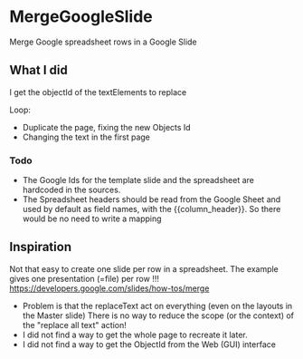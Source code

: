 # MergeGoogleSlide
Merge Google spreadsheet rows in a Google Slide


## What I did
I get the objectId of the textElements to replace

Loop:
- Duplicate the page, fixing the new Objects Id
- Changing the text in the first page

### Todo

- The Google Ids for the template slide and the spreadsheet are hardcoded in the sources.
- The Spreadsheet headers should be read from the Google Sheet and used by default as field names, with the {{column_header}}. So there would be no need to write a mapping

## Inspiration
Not that easy to create one slide per row in a spreadsheet.
The example gives one presentation (=file) per row !!! https://developers.google.com/slides/how-tos/merge
- Problem is that the replaceText act on everything (even on the layouts in the Master slide)
  There is no way to reduce the scope (or the context) of the "replace all text" action!
- I did not find a way to get the whole page to recreate it later.
- I did not find a way to get the ObjectId from the Web (GUI) interface
